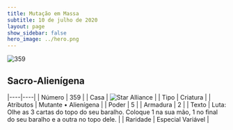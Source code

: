 ```yaml
---
title: Mutação em Massa
subtitle: 10 de julho de 2020
layout: page
show_sidebar: false
hero_image: ../hero.png
---
```


![359](https://cdn.keyforgegame.com/media/card_front/pt/479_359_PRRR7MR627QR_pt.png)

## Sacro-Alienígena

|----|----|
| Número | 359 |
| Casa | ![Star Alliance](https://archonarcana.com/images/thumb/7/7d/Star_Alliance.png/22px-Star_Alliance.png "Aliança Estelar") |
| Tipo | Criatura |
| Atributos | Mutante • Alienígena |
| Poder | 5 |
| Armadura | 2 |
| Texto | Luta: Olhe as 3 cartas do topo do seu baralho. Coloque 1 na sua mão, 1 no final do seu baralho e a outra no topo dele. |
| Raridade | Especial Variável |
